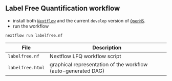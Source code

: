 ## Label Free Quantification workflow

* install both [`Nextflow`](https://www.nextflow.io/docs/latest/getstarted.html#installation) and the current `develop` version of [`OpenMS`](https://github.com/OpenMS/OpenMS).
* run the workflow

```
nextflow run labelfree.nf
```

| File | Description |
|------|-------------|
| `labelfree.nf` | Nextflow LFQ workflow script |
| `labelfree.html` | graphical representation of the workflow (auto-generated DAG) |
